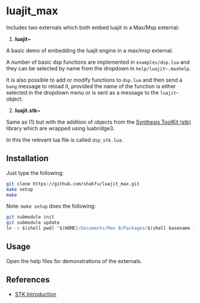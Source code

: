 # luajit_max

Includes two externals which both embed luajit in a Max/Msp external:

1. **luajit~**

A basic demo of embedding the luajit engine in a max/msp external.

A number of basic dsp functions are implemented in `examples/dsp.lua` and they can be selected by name from the dropdown in `help/luajit~.maxhelp`.

It is also possible to add or modify functions to `dsp.lua` and then send a `bang` message to reload it, provided the name of the function is either selected in the dropdown menu or is sent as a message to the `luajit~` object.


2. **luajit.stk~**

Same as (1) but with the addition of objects from the [Synthesis ToolKit (stk)](https://github.com/thestk/stk) library which are wrapped using luabridge3.

In this the relevant lua file is called `dsp_stk.lua`.


## Installation

Just type the following:

```bash
git clone https://github.com/shakfu/luajit_max.git
make setup
make
```

Note: `make setup` does the following:

```bash
git submodule init
git submodule update
ln -s $(shell pwd) "$(HOME)/Documents/Max 8/Packages/$(shell basename `pwd`)"
```

## Usage

Open the help files for demonstrations of the externals.


## References

- [STK Introduction](http://www.music.mcgill.ca/~gary/307/week8/stk.html)